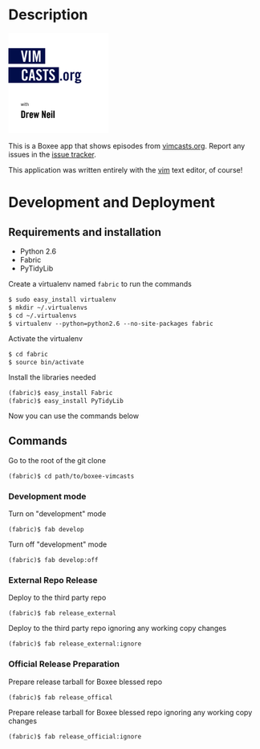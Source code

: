# Description

![Vimcasts Logo](http://github.com/claytron/boxee-vimcasts/raw/master/thumb.png)

This is a Boxee app that shows episodes from [vimcasts.org](http://vimcasts.org). Report any issues in the [issue tracker](http://github.com/claytron/boxee-vimcasts/issues).

This application was written entirely with the [vim](http://www.vim.org) text editor, of course!

# Development and Deployment

## Requirements and installation

- Python 2.6
- Fabric
- PyTidyLib

Create a virtualenv named `fabric` to run the commands

    $ sudo easy_install virtualenv
    $ mkdir ~/.virtualenvs
    $ cd ~/.virtualenvs
    $ virtualenv --python=python2.6 --no-site-packages fabric

Activate the virtualenv

    $ cd fabric
    $ source bin/activate

Install the libraries needed

    (fabric)$ easy_install Fabric
    (fabric)$ easy_install PyTidyLib

Now you can use the commands below

## Commands

Go to the root of the git clone

    (fabric)$ cd path/to/boxee-vimcasts

### Development mode

Turn on "development" mode

    (fabric)$ fab develop

Turn off "development" mode

    (fabric)$ fab develop:off


### External Repo Release

Deploy to the third party repo

    (fabric)$ fab release_external

Deploy to the third party repo ignoring any working copy changes

    (fabric)$ fab release_external:ignore

### Official Release Preparation

Prepare release tarball for Boxee blessed repo

    (fabric)$ fab release_offical

Prepare release tarball for Boxee blessed repo ignoring any working copy changes

    (fabric)$ fab release_official:ignore
